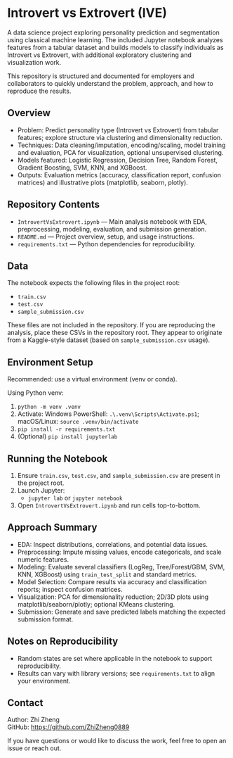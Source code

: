 # Introvert vs Extrovert (IVE)

A data science project exploring personality prediction and segmentation using classical machine learning. The included Jupyter notebook analyzes features from a tabular dataset and builds models to classify individuals as Introvert vs Extrovert, with additional exploratory clustering and visualization work.

This repository is structured and documented for employers and collaborators to quickly understand the problem, approach, and how to reproduce the results.

## Overview
- Problem: Predict personality type (Introvert vs Extrovert) from tabular features; explore structure via clustering and dimensionality reduction.
- Techniques: Data cleaning/imputation, encoding/scaling, model training and evaluation, PCA for visualization, optional unsupervised clustering.
- Models featured: Logistic Regression, Decision Tree, Random Forest, Gradient Boosting, SVM, KNN, and XGBoost.
- Outputs: Evaluation metrics (accuracy, classification report, confusion matrices) and illustrative plots (matplotlib, seaborn, plotly).

## Repository Contents
- `IntrovertVsExtrovert.ipynb` — Main analysis notebook with EDA, preprocessing, modeling, evaluation, and submission generation.
- `README.md` — Project overview, setup, and usage instructions.
- `requirements.txt` — Python dependencies for reproducibility.

## Data
The notebook expects the following files in the project root:
- `train.csv`
- `test.csv`
- `sample_submission.csv`

These files are not included in the repository. If you are reproducing the analysis, place these CSVs in the repository root. They appear to originate from a Kaggle-style dataset (based on `sample_submission.csv` usage).

## Environment Setup
Recommended: use a virtual environment (venv or conda).

Using Python venv:
1. `python -m venv .venv`
2. Activate: Windows PowerShell: `.\.venv\Scripts\Activate.ps1`; macOS/Linux: `source .venv/bin/activate`
3. `pip install -r requirements.txt`
4. (Optional) `pip install jupyterlab`

## Running the Notebook
1. Ensure `train.csv`, `test.csv`, and `sample_submission.csv` are present in the project root.
2. Launch Jupyter:
   - `jupyter lab` or `jupyter notebook`
3. Open `IntrovertVsExtrovert.ipynb` and run cells top-to-bottom.

## Approach Summary
- EDA: Inspect distributions, correlations, and potential data issues.
- Preprocessing: Impute missing values, encode categoricals, and scale numeric features.
- Modeling: Evaluate several classifiers (LogReg, Tree/Forest/GBM, SVM, KNN, XGBoost) using `train_test_split` and standard metrics.
- Model Selection: Compare results via accuracy and classification reports; inspect confusion matrices.
- Visualization: PCA for dimensionality reduction; 2D/3D plots using matplotlib/seaborn/plotly; optional KMeans clustering.
- Submission: Generate and save predicted labels matching the expected submission format.

## Notes on Reproducibility
- Random states are set where applicable in the notebook to support reproducibility.
- Results can vary with library versions; see `requirements.txt` to align your environment.

## Contact
Author: Zhi Zheng  
GitHub: https://github.com/ZhiZheng0889

If you have questions or would like to discuss the work, feel free to open an issue or reach out.
